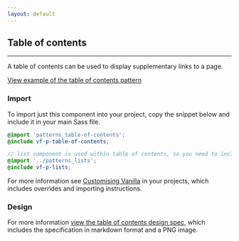```yaml
---
layout: default
---
```


## Table of contents

<hr>

A table of contents can be used to display supplementary links to a page.

<a href="/examples/patterns/table-of-contents/" class="js-example">
View example of the table of contents pattern
</a>

### Import

To import just this component into your project, copy the snippet below and include it in your main Sass file.

```scss
@import 'patterns_table-of-contents';
@include vf-p-table-of-contents;

// list component is used within table of contents, so you need to include it as well
@import '../patterns_lists';
@include vf-p-lists;
```

For more information see [Customising Vanilla](/customising-vanilla/) in your projects, which includes overrides and importing instructions.

### Design

For more information [view the table of contents design spec](https://github.com/ubuntudesign/vanilla-design/tree/master/Table%20of%20contents), which includes the specification in markdown format and a PNG image.
